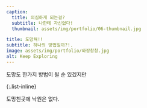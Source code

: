```yaml
---
caption:
  title: 의심하게 되는걸?
  subtitle: 나한테 자신없다!
  thumbnail: assets/img/portfolio/06-thumbnail.jpg

title: 도망쳐!!
subtitle: 하나의 방법일까?!.
image: assets/img/portfolio/와장창창.jpg
alt: Keep Exploring
---
```


도망도 한가지 방법이 될 순 있겠지만 


{:.list-inline}

도망친곳에 낙원은 없다.